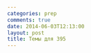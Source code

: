 ```yaml
---
categories: prep
comments: true
date: 2014-06-03T12:13:00
layout: post
title: Темы для 395
---
```


